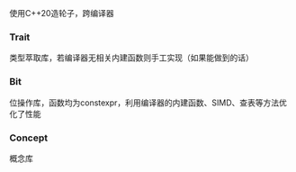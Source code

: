 使用C++20造轮子，跨编译器

### Trait
类型萃取库，若编译器无相关内建函数则手工实现（如果能做到的话）

### Bit
位操作库，函数均为constexpr，利用编译器的内建函数、SIMD、查表等方法优化了性能

### Concept
概念库
